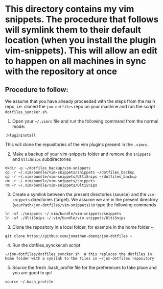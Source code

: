 # This directory contains my vim snippets. The procedure that follows will symlink them to their default location (when you install the plugin vim-snippets). This will allow an edit to happen on all machines in sync with the repository at once

## Procedure to follow:
We assume that you have already proceeded with the steps from the main repo, i.e. cloned the `jon-dotfiles` repo on your machine and ran the script `dotfiles_syncker.sh`.
1) Open your `~/.vimrc` file and run the following command from the normal mode:
```
:PluginInstall
```
This will clone the repositories of the vim plugins present in the `.vimrc`.

2) Make a backup of your vim-snippets folder and remove the `snippets` and `UltiSnips` subdirectories
```
mkdir -p ~/dotfiles_backup/vim-snippets
cp -r ~/.vim/bundle/vim-snippets/snippets ~/dotfiles_backup
cp -r ~/.vim/bundle/vim-snippets/UltiSnips ~/dotfiles_backup
rm -r ~/.vim/bundle/vim-snippets/snippets
rm -r ~/.vim/bundle/vim-snippets/UltiSnips
```

3) Create a symlink between the present directories (source) and the `vim-snippets` directories (target). We assume we are in the present directory (`yourPath/jon-dotfiles/vim-snippets`) to type the following commands
```
ln -sf ./snippets ~/.vim/bundle/vim-snippets/snippets
ln -sf ./UltiSnips ~/.vim/bundle/vim-snippets/UltiSnips
```

3) Clone the repository in a local folder, for example in the home folder ~
```
git clone https://github.com/jonathan-doenz/jon-dotfiles ~
```

4) Run the dotfiles_syncker.sh script
```
~/jon-dotfiles/dotfiles_syncker.sh 	# this replaces the dotfiles in home folder with a symlink to the files in ~/jon-dotfiles repository
```

5) Source the fresh .bash_profile file for the preferences to take place and you are good to go!
```
source ~/.bash_profile
```
